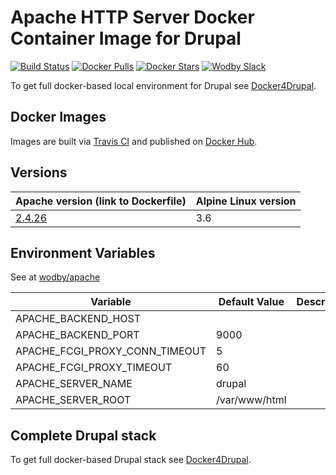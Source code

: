 # Apache HTTP Server Docker Container Image for Drupal

[![Build Status](https://travis-ci.org/wodby/drupal-apache.svg?branch=master)](https://travis-ci.org/wodby/drupal-apache)
[![Docker Pulls](https://img.shields.io/docker/pulls/wodby/drupal-apache.svg)](https://hub.docker.com/r/wodby/drupal-apache)
[![Docker Stars](https://img.shields.io/docker/stars/wodby/drupal-apache.svg)](https://hub.docker.com/r/wodby/drupal-apache)
[![Wodby Slack](http://slack.wodby.com/badge.svg)](http://slack.wodby.com)

To get full docker-based local environment for Drupal see [Docker4Drupal](http://docker4drupal.org).

## Docker Images

Images are built via [Travis CI](https://travis-ci.org/wodby/drupal-apache) and published on [Docker Hub](https://hub.docker.com/r/wodby/drupal-apache). 

## Versions

| Apache version (link to Dockerfile) | Alpine Linux version |
| -------------------------------- | -------------------- |  
| [2.4.26](https://github.com/wodby/drupal-apache/tree/master/2.4/Dockerfile) | 3.6 |  

## Environment Variables

See at [wodby/apache](https://github.com/wodby/apache)

| Variable | Default Value | Description |
| -------- | ------------- | ----------- |
| APACHE_BACKEND_HOST            |               |  |
| APACHE_BACKEND_PORT            | 9000          |  |
| APACHE_FCGI_PROXY_CONN_TIMEOUT | 5             |  |
| APACHE_FCGI_PROXY_TIMEOUT      | 60            |  |
| APACHE_SERVER_NAME             | drupal        |  |
| APACHE_SERVER_ROOT             | /var/www/html |  |

## Complete Drupal stack

To get full docker-based Drupal stack see [Docker4Drupal](https://github.com/wodby/docker4drupal).
